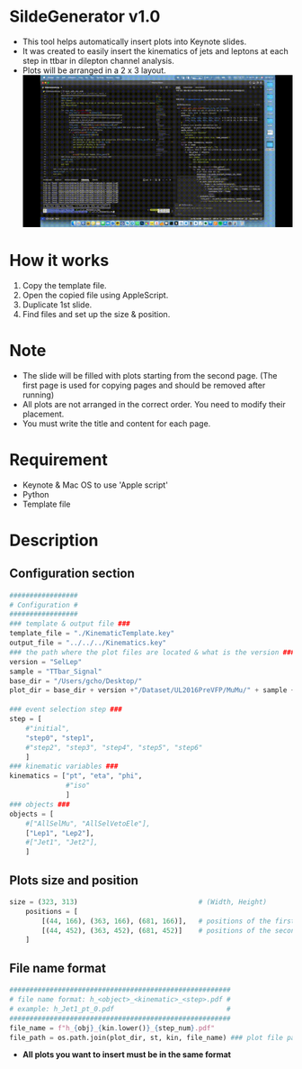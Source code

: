 # **SildeGenerator v1.0**
- This tool helps automatically insert plots into Keynote slides. 
- It was created to easily insert the kinematics of jets and leptons at each step in ttbar in dilepton channel analysis. 
- Plots will be arranged in a 2 x 3 layout. 
![Run the code](./jaaaadong.gif)

# **How it works**
1) Copy the template file.
2) Open the copied file using AppleScript.
3) Duplicate 1st slide.
4) Find files and set up the size & position.

# **Note**
- The slide will be filled with plots starting from the second page. (The first page is used for copying pages and should be removed after running)
- All plots are not arranged in the correct order. You need to modify their placement.
- You must write the title and content for each page.

# **Requirement**
- Keynote & Mac OS to use 'Apple script'
- Python
- Template file

# **Description**
## Configuration section
```python
#################
# Configuration #
#################
### template & output file ###
template_file = "./KinematicTemplate.key"
output_file = "../../../Kinematics.key"
### the path where the plot files are located & what is the version ###
version = "SelLep"
sample = "TTbar_Signal"
base_dir = "/Users/gcho/Desktop/"
plot_dir = base_dir + version +"/Dataset/UL2016PreVFP/MuMu/" + sample + "/"

### event selection step ###
step = [
    #"initial", 
    "step0", "step1", 
    #"step2", "step3", "step4", "step5", "step6"
    ]
### kinematic variables ###
kinematics = ["pt", "eta", "phi",
              #"iso"
              ]
### objects ###
objects = [
    #["AllSelMu", "AllSelVetoEle"],
    ["Lep1", "Lep2"],
    #["Jet1", "Jet2"],
    ]
```
## Plots size and position
```python
size = (323, 313)                              # (Width, Height)
    positions = [
        [(44, 166), (363, 166), (681, 166)],   # positions of the first row : Jet1 & Lep1 in this case
        [(44, 452), (363, 452), (681, 452)]    # positions of the second row : Jet2 & Lep2 in this case
    ]
```
## File name format
```python
#######################################################
# file name format: h_<object>_<kinematic>_<step>.pdf #
# example: h_Jet1_pt_0.pdf                            #
#######################################################
file_name = f"h_{obj}_{kin.lower()}_{step_num}.pdf"
file_path = os.path.join(plot_dir, st, kin, file_name) ### plot file path ###
```
- **All plots you want to insert must be in the same format**
